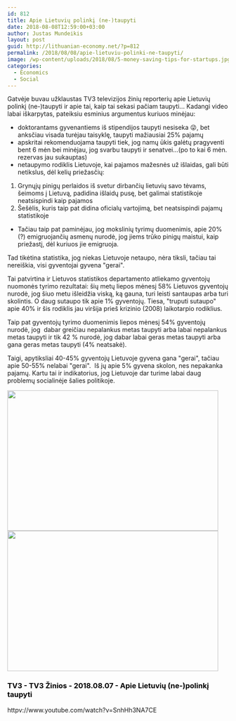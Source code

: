 ```yaml
---
id: 812
title: Apie Lietuvių polinkį (ne-)taupyti
date: 2018-08-08T12:59:00+03:00
author: Justas Mundeikis
layout: post
guid: http://lithuanian-economy.net/?p=812
permalink: /2018/08/08/apie-lietuviu-polinki-ne-taupyti/
image: /wp-content/uploads/2018/08/5-money-saving-tips-for-startups.jpg
categories:
  - Economics
  - Social
---
```

Gatvėje buvau užklaustas TV3 televizijos žinių reporterių apie Lietuvių polinkį (ne-)taupyti ir apie tai, kaip tai sekasi pačiam taupyti...
Kadangi video labai iškarpytas, pateiksiu esminius argumentus kuriuos minėjau:
<ul>
 	<li>doktorantams gyvenantiems iš stipendijos taupyti nesiseka &#x1f61c;, bet anksčiau visada turėjau taisyklę, taupyti mažiausiai 25% pajamų</li>
 	<li>apskritai rekomenduojama taupyti tiek, jog namų ūkis galėtų pragyventi bent 6 mėn bei minėjau, jog svarbu taupyti ir senatvei...(po to kai 6 mėn. rezervas jau sukauptas)</li>
 	<li>netaupymo rodiklis Lietuvoje, kai pajamos mažesnės už išlaidas, gali būti netikslus, dėl kelių priežasčių:</li>
</ul>
<!--more-->
<ol>
 	<li>Grynųjų pinigų perlaidos iš svetur dirbančių lietuvių savo tėvams, šeimoms į Lietuvą, padidina išlaidų pusę, bet galimai statistikoje neatsispindi kaip pajamos</li>
 	<li>Šešėlis, kuris taip pat didina oficialų vartojimą, bet neatsispindi pajamų statistikoje</li>
</ol>
<ul>
 	<li>Tačiau taip pat paminėjau, jog mokslinių tyrimų duomenimis, apie 20% (?) emigruojančių asmenų nurodė, jog jiems trūko pinigų maistui, kaip priežastį, dėl kuriuos jie emigruoja.</li>
</ul>
Tad tikėtina statistika, jog niekas Lietuvoje netaupo, nėra tiksli, tačiau tai nereiškia, visi gyventojai gyvena "gerai".

Tai patvirtina ir Lietuvos statistikos departamento atliekamo gyventojų nuomonės tyrimo rezultatai: šių metų liepos mėnesį 58% Lietuvos gyventojų nurodė, jog šiuo metu išleidžia viską, ką gauna, turi leisti santaupas arba turi skolintis. O daug sutaupo tik apie 1% gyventojų. Tiesa, "truputi sutaupo" apie 40% ir šis rodiklis jau viršija prieš krizinio (2008) laikotarpio rodiklius.

Taip pat gyventojų tyrimo duomenimis liepos mėnesį 54% gyventojų nurodė, jog  dabar greičiau nepalankus metas taupyti arba labai nepalankus metas taupyti ir tik 42 % nurodė, jog dabar labai geras metas taupyti arba gana geras metas taupyti (4% neatsakė).

Taigi, apytiksliai 40-45% gyventojų Lietuvoje gyvena gana "gerai", tačiau apie 50-55% nelabai "gerai".  Iš jų apie 5% gyvena skolon, nes nepakanka pajamų. Kartu tai ir indikatorius, jog Lietuvoje dar turime labai daug problemų socialinėje šalies politikoje.

<a href="http://lithuanian-economy.net/wp-content/uploads/2018/08/lithuania_Assessment_current_financial_situation_household.jpeg"><img class="aligncenter size-large wp-image-828" src="http://lithuanian-economy.net/wp-content/uploads/2018/08/lithuania_Assessment_current_financial_situation_household-1024x683.jpeg" alt="" width="480" height="320" /></a> <a href="http://lithuanian-economy.net/wp-content/uploads/2018/08/lithuania_Suitability_present_time_for_making_savings.jpeg"><img class="aligncenter size-large wp-image-829" src="http://lithuanian-economy.net/wp-content/uploads/2018/08/lithuania_Suitability_present_time_for_making_savings-1024x683.jpeg" alt="" width="480" height="320" /></a>
<h3><span style="color: #000000;">TV3 - TV3 Žinios - 2018.08.07 - Apie Lietuvių (ne-)polinkį taupyti</span></h3>
httpv://www.youtube.com/watch?v=SnhHh3NA7CE